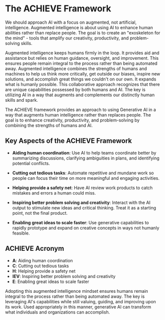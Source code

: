 # The ACHIEVE Framework

We should approach AI with a focus on augmented, not artificial, intelligence. Augmented intelligence is about using AI to enhance human abilities rather than replace people. The goal is to create an "exoskeleton for the mind" - tools that amplify our creativity, productivity, and problem-solving skills.

Augmented intelligence keeps humans firmly in the loop. It provides aid and assistance but relies on human guidance, oversight, and improvement. This ensures people remain integral to the process rather than being automated away. Augmented intelligence combines the strengths of humans and machines to help us think more critically, get outside our biases, inspire new solutions, and accomplish great things we couldn't on our own. It expands what is humanly possible. This collaborative approach recognizes that there are unique capabilities possessed by both humans and AI. The key is utilizing AI in a way that augments and complements our distinctly human skills and spark.

The ACHIEVE framework provides an approach to using Generative AI in a way that augments human intelligence rather than replaces people. The goal is to enhance creativity, productivity, and problem-solving by combining the strengths of humans and AI.

## Key Aspects of the ACHIEVE Framework

- **Aiding human coordination**: Use AI to help teams coordinate better by summarizing discussions, clarifying ambiguities in plans, and identifying potential conflicts.
  
- **Cutting out tedious tasks**: Automate repetitive and mundane work so people can focus their time on more meaningful and engaging activities.
  
- **Helping provide a safety net**: Have AI review work products to catch mistakes and errors a human could miss.
  
- **Inspiring better problem solving and creativity**: Interact with the AI output to stimulate new ideas and critical thinking. Treat it as a starting point, not the final product.
  
- **Enabling great ideas to scale faster**: Use generative capabilities to rapidly prototype and expand on creative concepts in ways not humanly feasible.

## ACHIEVE Acronym

- **A**: Aiding human coordination
- **C**: Cutting out tedious tasks
- **H**: Helping provide a safety net
- **IEV**: Inspiring better problem solving and creativity
- **E**: Enabling great ideas to scale faster

Adopting this augmented intelligence mindset ensures humans remain integral to the process rather than being automated away. The key is leveraging AI's capabilities while still valuing, guiding, and improving upon its work. Used appropriately in this manner, generative AI can transform what individuals and organizations can accomplish.